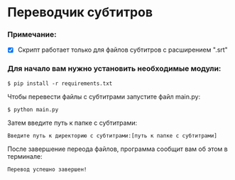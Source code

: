 # Переводчик субтитров

### Примечание:

- [x] Скрипт работает только для файлов субтитров с расширением ".srt"

### Для начало вам нужно установить необходимые модули:

    $ pip install -r requirements.txt

Чтобы перевести файлы с субтитрами запустите файл main.py:

    $ python main.py

Затем введите путь к папке с субтитрами:

    Введите путь к директорию с субтитрами:[путь к папке с субтитрами]

После завершение переода файлов, программа сообщит вам об этом в терминале:

    Перевод успешно завершен!
